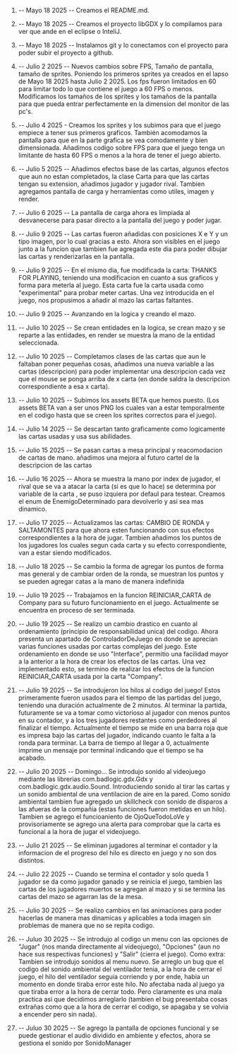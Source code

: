 
1)  -- Mayo 18 2025 -- Creamos el README.md.

2)  -- Mayo 18 2025 -- Creamos el proyecto libGDX y lo compilamos para ver que ande en el eclipse o InteliJ.

3)  -- Mayo 18 2025 -- Instalamos git y lo conectamos con el proyecto para poder subir el proyecto a github.

4)  -- Julio 2 2025 -- Nuevos cambios sobre FPS, Tamaño de pantalla, tamaño de sprites. Poniendo los primeros sprites ya creados en el lapso de Mayo 18 2025 hasta Julio 2 2025. Los fps fueron limitados en 60 para limitar todo lo que contiene el juego a 60 FPS o menos. Modificamos los tamaños de los sprites y los tamaños de la pantalla para que pueda entrar perfectamente en la dimension del monitor de las pc's.
   
5)  -- Julio 4 2025 - Creamos los sprites y los subimos para que el juego empiece a tener sus primeros graficos. También acomodamos la pantalla para que en la parte grafica se vea comodamente y bien dimensionada. Añadimos codigo sobre FPS para que el juego tenga un limitante de hasta 60 FPS o menos a la hora de tener el juego abierto. 

6) -- Julio 5 2025 -- Añadimos efectos base de las cartas, algunos efectos que aun no estan completados, la clase Carta para que las cartas tengan su extension, añadimos jugador y jugador rival. Tambien agregamos pantalla de carga y herramientas como utiles, imagen y render.

7) -- Julio 6 2025 -- La pantalla de carga ahora es limpiada al desvanecerse para pasar directo a la pantalla del juego y poder jugar.

8) -- Julio 9 2025 -- Las cartas fueron añadidas con posiciones X e Y y un tipo imagen, por lo cual gracias a esto. Ahora son visibles en el juego junto a la funcion que tambien fue agregada este dia para poder dibujar las cartas y renderizarlas en la pantalla.

9) -- Julio 9 2025 -- En el mismo dia, fue modificada la carta: THANKS FOR PLAYING, teniendo una modificacion en cuanto a sus graficos y forma para meterla al juego. Esta carta fue la carta usada como "experimental" para probar meter cartas. Una vez introducida en el juego, nos propusimos a añadir al mazo las cartas faltantes.

10) -- Julio 9 2025 -- Avanzando en la logica y creando el mazo.

11)  -- Julio 10 2025 -- Se crean entidades en la logica, se crean mazo y se reparte a las entidades, en render se muestra la mano de la entidad seleccionada.

12) -- Julio 10 2025 -- Completamos clases de las cartas que aun le faltaban poner pequeñas cosas, añadimos una nueva variable a las cartas (descripcion) para poder implementar una descripcion cada vez que el mouse se ponga arriba de x carta (en donde saldra la descripcion correspondiente a esa x carta).

13) -- Julio 10 2025 -- Subimos los assets BETA que hemos puesto. (Los assets BETA van a ser unos PNG los cuales van a estar temporalmente en el codigo hasta que se creen los sprites correctos para el juego).

14) -- Julio 14 2025 -- Se descartan tanto graficamente como logicamente las cartas usadas y usa sus abilidades.

15) -- Julio 15 2025 -- Se pasan cartas a mesa principal y reacomodacion de cartas de mano. añadimos una mejora al futuro cartel de la descripcion de las cartas

16) -- Julio 16 2025 -- Ahora se muestra la mano por index de jugador, el rival que se va a atacar la carta (si es que lo hace) se determina por variable de la carta , se puso izquiera por defaul para testear. Creamos el enum de EnemigoDeterminado para devolverlo y asi sea mas dinamico.

17) -- Julio 17 2025 -- Actualizamos las cartas: CAMBIO DE RONDA y SALTAMONTES para que ahora esten funcionando con sus efectos correspondientes a la hora de jugar. Tambien añadimos los puntos de los jugadores los cuales segun cada carta y su efecto correspondiente, van a estar siendo modificados.

18) -- Julio 18 2025 -- Se cambio la forma de agregar los puntos de forma mas general y de cambiar orden de la ronda, se muestran los puntos y se pueden agregar catas a la mano de manera indefinida

19) -- Julio 19 2025 -- Trabajamos en la funcion REINICIAR_CARTA de Company para su futuro funcionamiento en el juego. Actualmente se encuentra en proceso de ser terminada.

20) -- Julio 19 2025 -- Se realizo un cambio drastico en cuanto al ordenamiento (principio de responsabilidad unica) del codigo. Ahora presenta un apartado de ControladorDeJuego en donde se aprecian varias funciones usadas por cartas complejas del juego. Este ordenamiento en donde se uso "Interface", permitio una facilidad mayor a la anterior a la hora de crear los efectos de las cartas. Una vez implementado esto, se termino de realizar los efectos de la funcion REINICIAR_CARTA usada por la carta "Company".

21) -- Julio 19 2025 -- Se introdujeron los hilos al codigo del juego! Estos primeramente fueron usados para el tiempo de las partidas del juego, teniendo una duración actualmente de 2 minutos. Al terminar la partida, futuramente se va a tomar como victorioso al jugador con menos puntos en su contador, y a los tres jugadores restantes como perdedores al finalizar el tiempo. Actualmente el tiempo se mide en una barra roja que es impresa bajo las cartas del jugador, indicando cuanto le falta a la ronda para terminar.
         La barra de tiempo al llegar a 0, actualmente imprime un mensaje por terminal indicando que el tiempo se ha acabado.

22) -- Julio 20 2025 -- Domingo... Se introdujo sonido al videojuego mediante las librerias com.badlogic.gdx.Gdx y com.badlogic.gdx.audio.Sound. Introduciendo sonido al tirar las cartas y un sonido ambiental de una ventilacion de aire en la pared. Como sonido ambiental tambien fue agregado un skillcheck con sonido de disparos a las afueras de la compañia (estas funciones fueron metidas en un hilo). Tambien se agrego el funcioaniento de OjoQueTodoLoVe y provisoriamente se agrego una alerta para comprobar que la carta es funcional a la hora de jugar el videojuego.

23) -- Julio 21 2025 -- Se eliminan jugadores al terminar el contador y la informacion de el progreso del hilo es directo en juego y no son dos distintos.

24) -- Julio 22 2025 -- Cuando se termina el contador y solo queda 1 jugador se da como jugador ganado y se reinicia el juego, tambien las cartas de los jugadores muertos se agregan al mazo y si se termina las cartas del mazo se agarran las de la mesa.

25) -- Julio 30 2025 -- Se realizo cambios en las animaciones para poder hacerlas de manera mas dinamicas y aplicables a toda imagen sin problemas de manera que no se repita codigo.

26) -- Juluo 30 2025 -- Se introdujo al codigo un menu con las opciones de "Jugar" (nos manda directamente al videojuego), "Opciones" (aun no hace sus respectivas funciones) y "Salir" (cierra el juego). Como extra: Tambien se introdujo sonidos al menu nuevo.
                                 Se arreglo un bug que el codigo del sonido ambiental del ventilador tenia, a la hora de cerrar el juego, el hilo del ventilador seguia corriendo y por ende, habia un momento en donde tiraba error este hilo. No afectaba nada al juego ya que tiraba error a la hora de cerrar todo. Pero claramente es una mala practica asi que decidimos arreglarlo (tambien el bug presentaba cosas extrañas como que a la hora de cerrar el codigo, se apagaba y se volvia a encender pero sin nada).

27) -- Juluo 30 2025 -- Se agrego la pantalla de opciones funcional y se puede gestionar el audio dividido en ambiente y efectos, ahora se gestiona el sonido por SonidoManager
